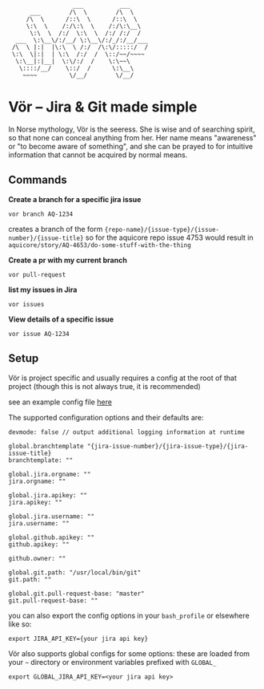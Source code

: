 ```
                  ___          ___
      ___        /\  \        /\  \
     /\  \      /::\  \      /::\  \
     \:\  \    /:/\:\  \    /:/\:\__\
      \:\  \  /:/  \:\  \  /:/ /:/  /
  ___  \:\__\/:/__/ \:\__\/:/_/:/__/___
 /\  \ |:|  |\:\  \ /:/  /\:\/:::::/  /
 \:\  \|:|  | \:\  /:/  /  \::/~~/~~~~
  \:\__|:|__|  \:\/:/  /    \:\~~\
   \::::/__/    \::/  /      \:\__\
    ~~~~         \/__/        \/__/
```

# Vör – Jira & Git made simple
In Norse mythology, Vör is the seeress. She is wise and of searching spirit, so that none can conceal anything from her. Her name means "awareness" or "to become aware of something", and she can be prayed to for intuitive information that cannot be acquired by normal means.

## Commands
**Create a branch for a specific jira issue**

```
vor branch AQ-1234
```
creates a branch of the form `{repo-name}/{issue-type}/{issue-number}/{issue-title}`
so for the aquicore repo issue 4753 would result in
`aquicore/story/AQ-4653/do-some-stuff-with-the-thing`

**Create a pr with my current branch**

```
vor pull-request
```

**list my issues in Jira**

```
vor issues
```

**View details of a specific issue**

```
vor issue AQ-1234
```

## Setup

Vör is project specific and usually requires a config at the root of that project (though this is not always true, it is recommended)

see an example config file [here](https://github.com/trevor-atlas/vor/blob/master/example.vor.yaml)

The supported configuration options and their defaults are:

```
devmode: false // output additional logging information at runtime

global.branchtemplate "{jira-issue-number}/{jira-issue-type}/{jira-issue-title}
branchtemplate: ""

global.jira.orgname: ""
jira.orgname: ""

global.jira.apikey: ""
jira.apikey: ""

global.jira.username: ""
jira.username: ""

global.github.apikey: ""
github.apikey: ""

github.owner: ""

global.git.path: "/usr/local/bin/git"
git.path: ""

global.git.pull-request-base: "master"
git.pull-request-base: ""
```
you can also export the config options in your `bash_profile` or elsewhere like so:

```
export JIRA_API_KEY={your jira api key}
```

Vör also supports global configs for some options:
these are loaded from your `~` directory or environment variables prefixed with `GLOBAL_`
```
export GLOBAL_JIRA_API_KEY=<your jira api key>
```

